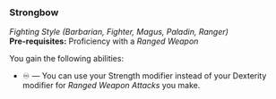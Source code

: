 ### Strongbow
*Fighting Style (Barbarian, Fighter, Magus, Paladin, Ranger)*  
**Pre-requisites:** Proficiency with a *Ranged* *Weapon*  

You gain the following abilities:
* ♾️ — You can use your Strength modifier instead of your Dexterity modifier for *Ranged Weapon Attacks* you make.
